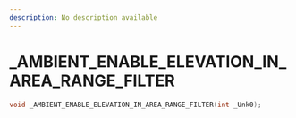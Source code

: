 ```yaml
---
description: No description available 
---
```


# _AMBIENT_ENABLE_ELEVATION_IN_AREA_RANGE_FILTER

```cpp
void _AMBIENT_ENABLE_ELEVATION_IN_AREA_RANGE_FILTER(int _Unk0);
```